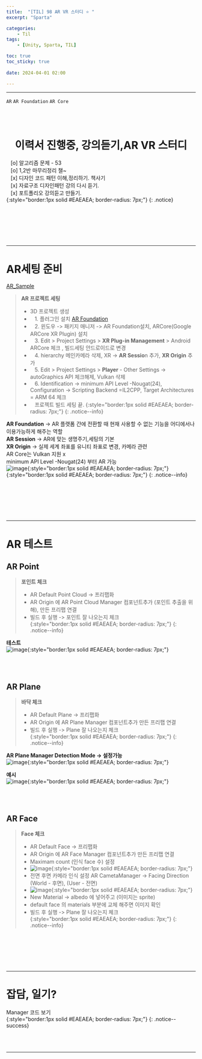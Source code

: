 ```yaml
---
title:  "[TIL] 98 AR VR 스터디 ⭐ "
excerpt: "Sparta"

categories:
    - Til
tags:
    - [Unity, Sparta, TIL]

toc: true
toc_sticky: true
 
date: 2024-04-01 02:00

---
```

- - -

`AR` `AR Foundation` `AR Core`

<BR><BR>

<center><H1>  이력서 진행중, 강의듣기,AR VR 스터디 </H1></center>

&nbsp;&nbsp; [o] 알고리즘 문제  - 53       
&nbsp;&nbsp; [o] 1,2반 마무리정리  챌~   
&nbsp;&nbsp; [x] 디자인 코드 패턴 이해,정리하기. 책사기  
&nbsp;&nbsp; [x] 자료구조 디자인패턴 강의 다시 듣기.   
&nbsp;&nbsp; [x] 포트폴리오 강의듣고 만들기.   
{:style="border:1px solid #EAEAEA; border-radius: 7px;"}
{: .notice}  

<br><br><br><br><br>
- - - 


# AR세팅 준비
[AR_Sample](https://github.com/Unity-Technologies/arfoundation-samples/tree/5.1)  

> **AR 프로젝트 세팅**  
> - 3D 프로젝트 생성  
> - &nbsp;&nbsp; 1. 플러그인 설치 [AR Foundation](https://unity.com/unity/features/arfoundation)  
> - &nbsp;&nbsp; 2. 윈도우 -> 패키지 매니저 -> AR Foundation설치, ARCore(Google ARCore XR Plugin) 설치
> - &nbsp;&nbsp; 3. Edit > Project Settings > **XR Plug-in Management** > Android ARCore 체크 , 빌드세팅 안드로이드로 변경
> - &nbsp;&nbsp; 4. hierarchy 메인카메라 삭제, XR -> **AR Sessio**n 추가, **XR Origin** 추가 
> - &nbsp;&nbsp; 5. Edit > Project Settings > **Player** - Other Settings -> autoGraphics API 체크해제, Vulkan 삭제  
> - &nbsp;&nbsp; 6. Identification -> minimum API Level -Nougat(24), Configuration -> Scripting Backend =IL2CPP, Target Architectures = ARM 64 체크 
> - &nbsp;&nbsp; 프로젝트 빌드 세팅 끝. 
{:style="border:1px solid #EAEAEA; border-radius: 7px;"}
{: .notice--info}  

**AR Foundation** -> AR 플랫폼 간에 전환할 때 현재 사용할 수 없는 기능을 어디에서나 이용가능하게 해주는 역할  
**AR Session** -> AR에 맞는 생명주기,세팅의 기본  
**XR Origin** -> 실제 세계 좌표를 유니티 좌표로 변경, 카메라 관련  
AR Core는 Vulkan 지원 x  
minimum API Level -Nougat(24) 부터 AR 가능  
![image](https://github.com/levell1/levell1.github.io/assets/96651722/ed97f84c-6f1b-4756-94b6-603fac29d6b6){:style="border:1px solid #EAEAEA; border-radius: 7px;"}    
{:style="border:1px solid #EAEAEA; border-radius: 7px;"}
{: .notice--info} 

<br><br><br><br><br>
- - - 

# AR 테스트

## AR Point
> **포인트 체크**  
> - AR Default Point Cloud -> 프리팹화  
> - AR Origin 에 AR Point Cloud Manager 컴포넌트추가 (포인트 추출을 위해), 만든 프리팹 연결  
> - 빌드 후 실행 -> 포인트 잘 나오는지 체크  
{:style="border:1px solid #EAEAEA; border-radius: 7px;"}
{: .notice--info} 

**테스트**  
![image](https://github.com/levell1/levell1.github.io/assets/96651722/ea5a8956-1c88-41de-902e-ddc423010be0){:style="border:1px solid #EAEAEA; border-radius: 7px;"}  


<br><br>

## AR Plane
> **바닥 체크**  
> - AR Default Plane -> 프리팹화  
> - AR Origin 에 AR Plane Manager 컴포넌트추가  만든 프리팹 연결  
> - 빌드 후 실행 -> Plane 잘 나오는지 체크  
{:style="border:1px solid #EAEAEA; border-radius: 7px;"}
{: .notice--info} 

**AR Plane Manager Detection Mode -> 설정가능**  
![image](https://github.com/levell1/levell1.github.io/assets/96651722/b3a751dd-5b51-4e42-b7f8-eb05c91499ca){:style="border:1px solid #EAEAEA; border-radius: 7px;"}  


**예시**  
![image](https://github.com/levell1/levell1.github.io/assets/96651722/8d024721-ec65-4ba1-8eca-91a04a238e3b){:style="border:1px solid #EAEAEA; border-radius: 7px;"}  

<br><br>

## AR Face
> **Face 체크**  
> - AR Default Face -> 프리팹화  
> - AR Origin 에 AR Face Manager 컴포넌트추가  만든 프리팹 연결  
> - Maximam count (인식 face 수) 설정  
> - ![image](https://github.com/levell1/levell1.github.io/assets/96651722/1215e89c-eb22-47c2-aef7-a8cbd04768fa){:style="border:1px solid #EAEAEA; border-radius: 7px;"}  
> - 전면 후면 카메라 인식 설정 AR CametaManager -> Facing Direction (World - 후면),  (User - 전면)  
> - ![image](https://github.com/levell1/levell1.github.io/assets/96651722/4aa98aa6-fe63-4216-b41d-196590b1d47d){:style="border:1px solid #EAEAEA; border-radius: 7px;"}  
> - New Material -> albedo 에 넣어주고 (이미지는 sprite)  
> - default face 의 materials 부분에 교체 해주면 이미지 확인  
> - 빌드 후 실행 -> Plane 잘 나오는지 체크  
{:style="border:1px solid #EAEAEA; border-radius: 7px;"}
{: .notice--info} 



<br><br><br><br><br>
- - - 

# 잡담, 일기?
Manager 코드 보기  
{:style="border:1px solid #EAEAEA; border-radius: 7px;"}
{: .notice--success}  

<br><br>
- - -
